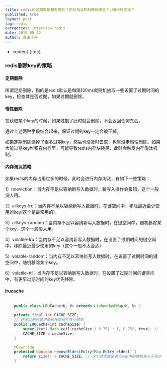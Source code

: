 ```yaml
---
title: redis的过期策略都有哪些？内存淘汰机制都有哪些？LRU代码实现？
published: true
layout: post
tag: redis
categories: interview redis
date: 2019-05-22
author: 恩来小平
---
```

* content
{:toc}


### redis删除key的策略
#### 定期删除
所谓定期删除，指的是redis默认是每隔100ms就随机抽取一些设置了过期时间的key，检查其是否过期，如果过期就删除。
#### 惰性删除
在获取某个key的时候，如果过期了此时就会删除，不会返回任何东西。

通过上述两种手段结合起来，保证过期的key一定会被干掉。

如果定期删除漏掉了很多过期key，然后也没及时去查，也就没走惰性删除。如果大量过期key堆积在内存里，可能导致redis内存块耗尽，此时会触发内存淘汰机制。

#### 内存淘汰策略
如果redis的内存占用过多的时候，此时会进行内存淘汰，有如下一些策略：

1）noeviction：当内存不足以容纳新写入数据时，新写入操作会报错，这个一般没人用。

2）allkeys-lru：当内存不足以容纳新写入数据时，在键空间中，移除最近最少使用的key(这个是最常用的)。

3）allkeys-random：当内存不足以容纳新写入数据时，在键空间中，随机移除某个key，这个一般没人用。

4）volatile-lru：当内存不足以容纳新写入数据时，在设置了过期时间的键空间中，移除最近最少使用的key（这个一般不太合适）

5）volatile-random：当内存不足以容纳新写入数据时，在设置了过期时间的键空间中，随机移除某个key。

6）volatile-ttl：当内存不足以容纳新写入数据时，在设置了过期时间的键空间中，有更早过期时间的key优先移除。

#### lrucache

```java

    public class LRUCache<K, V> extends LinkedHashMap<K, V> {
    
    private final int CACHE_SIZE;
    // 这里就是传递进来最多能缓存多少数据
    public LRUCache(int cacheSize) {
        super((int) Math.ceil(cacheSize / 0.75) + 1, 0.75f, true); // 这块就是设置一个hashmap的初始大小，同时最后一个true指的是让linkedhashmap按照访问顺序来进行排序，最近访问的放在头，最老访问的就在尾
        CACHE_SIZE = cacheSize;
    }

    @Override
    protected boolean removeEldestEntry(Map.Entry eldest) {
        return size() > CACHE_SIZE; // 这个意思就是说当map中的数据量大于指定的缓存个数的时候，就自动删除最老的数据
    }
```








